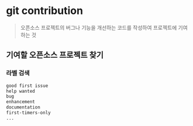 # git contribution

> 오픈소스 프로젝트의 버그나 기능을 개선하는 코드를 작성하여 프로젝트에 기여하는 것

## 기여할 오픈소스 프로젝트 찾기

### 라벨 검색

```txt
good first issue
help wanted
bug
enhancement
documentation
first-timers-only
...
```
